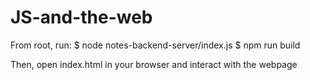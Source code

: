 # JS-and-the-web

From root, run:
$ node notes-backend-server/index.js
$ npm run build

Then, open index.html in your browser and interact with the webpage
